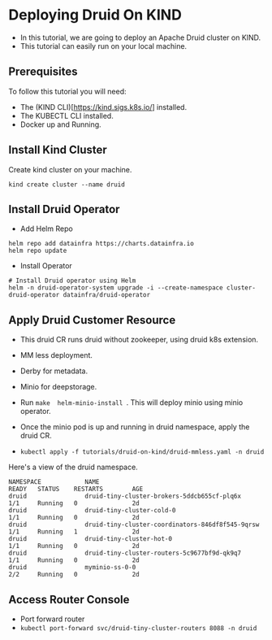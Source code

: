 # Deploying Druid On KIND

- In this tutorial, we are going to deploy an Apache Druid cluster on KIND.
- This tutorial can easily run on your local machine.

## Prerequisites
To follow this tutorial you will need:

- The (KIND CLI)[https://kind.sigs.k8s.io/] installed.
- The KUBECTL CLI installed.
- Docker up and Running.

## Install Kind Cluster
Create kind cluster on your machine.

```kind create cluster --name druid```

## Install Druid Operator

- Add Helm Repo
```
helm repo add datainfra https://charts.datainfra.io
helm repo update
```

- Install Operator 
```
# Install Druid operator using Helm
helm -n druid-operator-system upgrade -i --create-namespace cluster-druid-operator datainfra/druid-operator
```

## Apply Druid Customer Resource

- This druid CR runs druid without zookeeper, using druid k8s extension.
- MM less deployment.
- Derby for metadata.
- Minio for deepstorage.

- Run ```make  helm-minio-install ```. This will deploy minio using minio operator.

- Once the minio pod is up and running in druid namespace, apply the druid CR.
- ```kubectl apply -f tutorials/druid-on-kind/druid-mmless.yaml -n druid```

Here's a view of the druid namespace.

```
NAMESPACE            NAME                                               READY   STATUS    RESTARTS        AGE
druid                druid-tiny-cluster-brokers-5ddcb655cf-plq6x        1/1     Running   0               2d
druid                druid-tiny-cluster-cold-0                          1/1     Running   0               2d
druid                druid-tiny-cluster-coordinators-846df8f545-9qrsw   1/1     Running   1               2d
druid                druid-tiny-cluster-hot-0                           1/1     Running   0               2d
druid                druid-tiny-cluster-routers-5c9677bf9d-qk9q7        1/1     Running   0               2d
druid                myminio-ss-0-0                                     2/2     Running   0               2d

```

## Access Router Console

- Port forward router
- ```kubectl port-forward svc/druid-tiny-cluster-routers 8088 -n druid```
